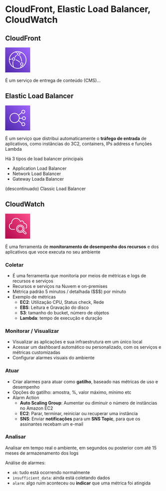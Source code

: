 # CloudFront, Elastic Load Balancer, CloudWatch

## CloudFront

![CloudFront](images/svg/cloudfront.svg)

É um serviço de entrega de conteúdo (CMS)...

## Elastic Load Balancer

![Elastic Load Balancer](images/svg/elb.svg)

É um serviço que distribui automaticamente o **tráfego de entrada** de aplicativos, como instâncias do 3C2, containers, IPs address e funções Lambda

Há 3 tipos de load balancer principais

- Application Load Balancer
- Network Load Balancer
- Gateway Loada Balancer

(descontinuado) Classic Load Balancer

## CloudWatch

![Cloud Watch](images/svg/cloudwatch.svg)

É uma ferramenta de **monitoramento de desempenho dos recursos** e dos aplicativos que voce executa no seu ambiente

### Coletar

- É uma ferramenta que monitoria por meios de métricas e logs de recursos e serviços
- Recursos e serviços na Nuvem e on-premises
- Métrica padrão 5 minutos / detalhada ($$$) por minuto
- Exemplo de métricas
  - **EC2**: Utilização CPU, Status check, Rede
  - **EBS**: Leitura e Gravação do disco
  - **S3**: tamanho do bucket, número de objetos
  - **Lambda**: tempo de execução e duração

### Monitorar / Visualizar

- Visualizar as aplicações e sua infraestrutura em um único local
- Acessar um dashboard automático ou personalizado, com os serviços e métricas customizadas
- Configurar alarmes visuais do ambiente

### Atuar

- Criar alarmes para atuar como **gatilho**, baseado nas métricas de uso e desempenho
- Opções do gatilho: amostra, %, valor máximo, mínimo etc
- Alarm Action
  - **Auto Scaling Group**: Aumentar ou diminuir o número de instâncias no Amazon EC2
  - **EC2**: Parar, terminar, reiniciar ou recuperar uma instância
  - **SNS**: Enviar **notificações** para um **SNS Topic**, para que os assinantes recebam um e-mail

### Analisar

Analisar em tempo real o ambiente, em segundos ou posterior com até 15 meses de armazenamento dos logs

Análise de alarmes:

- `ok`: tudo está ocorrendo normalmente
- `insufficient_data`: ainda está coletando dados
- `alarm`: algo ruim aconteceu ou **indicar** que uma métrica foi atingida
